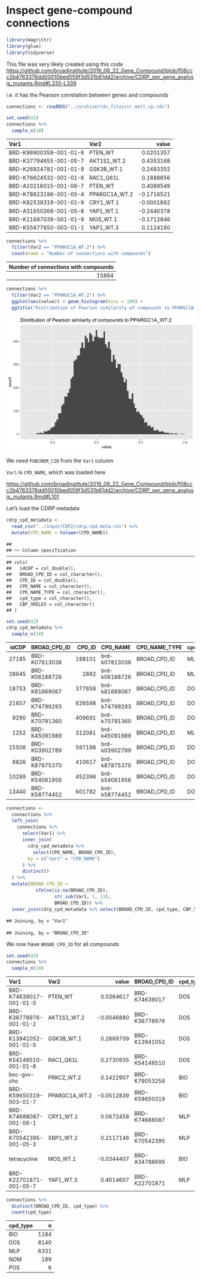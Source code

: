 Inspect gene-compound connections
================

``` r
library(magrittr)
library(glue)
library(tidyverse)
```

This file was very likely created using this code
<https://github.com/broadinstitute/2016_08_22_Gene_Compound/blob/f08ccc2b4763376dd00010bed559f3d531b61dd2/archive/CDRP_per_gene_analysis_mutants.Rmd#L335-L339>

i.e. it has the Pearson correlation between genes and compounds

``` r
connections <- readRDS("../archive/rds_files/cr_melt_cp.rds")
```

``` r
set.seed(42)
connections %>% 
  sample_n(10)
```

<div class="kable-table">

| Var1                   | Var2           |      value |
|:-----------------------|:---------------|-----------:|
| BRD-K96900359-001-01-6 | PTEN\_WT       |  0.0201357 |
| BRD-K37794655-001-05-7 | AKT1S1\_WT.2   |  0.4353168 |
| BRD-K26924781-001-01-9 | GSK3B\_WT.1    |  0.2483352 |
| BRD-K76624532-001-01-6 | RAC1\_Q61L     |  0.1688656 |
| BRD-A10216015-001-06-7 | PTEN\_WT       |  0.4089549 |
| BRD-K78623196-001-05-4 | PPARGC1A\_WT.2 | -0.1716521 |
| BRD-K82538319-001-01-9 | CRY1\_WT.1     | -0.0001882 |
| BRD-A31650268-001-05-8 | YAP1\_WT.1     | -0.2440378 |
| BRD-K11687039-001-01-9 | MOS\_WT.1      | -0.1712846 |
| BRD-K55677650-003-01-1 | YAP1\_WT.3     |  0.1124160 |

</div>

``` r
connections %>%
  filter(Var2 == "PPARGC1A_WT.2") %>%
  count(name = "Number of connections with compounds")
```

<div class="kable-table">

| Number of connections with compounds |
|-------------------------------------:|
|                                15864 |

</div>

``` r
connections %>%
  filter(Var2 == "PPARGC1A_WT.2") %>%
  ggplot(aes(value)) + geom_histogram(bins = 100) +
  ggtitle("Distribution of Pearson similarity of compounds to PPARGC1A_WT.2")
```

![](2.inspect-gene-compound_files/figure-gfm/unnamed-chunk-5-1.png)<!-- -->

We need `PUBCHEM_CID` from the `Var1` column

`Var1` is `CPD_NAME`, which was loaded here

<https://github.com/broadinstitute/2016_08_22_Gene_Compound/blob/f08ccc2b4763376dd00010bed559f3d531b61dd2/archive/CDRP_per_gene_analysis_mutants.Rmd#L101>

Let’s load the CDRP metadata

``` r
cdrp_cpd_metadata <- 
  read_csv("../input/CDP2/cdrp.cpd.meta.csv") %>%
  mutate(CPD_NAME = tolower(CPD_NAME)) 
```

    ## 
    ## ── Column specification ──────────────────────────────────────────────────────────────────────────────────────────────────────────────────
    ## cols(
    ##   idCDP = col_double(),
    ##   BROAD_CPD_ID = col_character(),
    ##   CPD_ID = col_double(),
    ##   CPD_NAME = col_character(),
    ##   CPD_NAME_TYPE = col_character(),
    ##   cpd_type = col_character(),
    ##   CBP_SMILES = col_character()
    ## )

``` r
set.seed(42)
cdrp_cpd_metadata %>% 
  sample_n(10)
```

<div class="kable-table">

| idCDP | BROAD\_CPD\_ID | CPD\_ID | CPD\_NAME     | CPD\_NAME\_TYPE | cpd\_type | CBP\_SMILES                                                                                |
|------:|:---------------|--------:|:--------------|:----------------|:----------|:-------------------------------------------------------------------------------------------|
| 27185 | BRD-K07813038  |  188101 | brd-k07813038 | BROAD\_CPD\_ID  | MLP       | C(N1CCCc2ccccc12)c1nnc2CCCCCn12                                                            |
| 28645 | BRD-K06188726  |    2882 | brd-k06188726 | BROAD\_CPD\_ID  | MLP       | CCSc1nnc(c(O)n1)-c1ccccc1NC(=O)CC                                                          |
| 18753 | BRD-K81669067  |  377659 | brd-k81669067 | BROAD\_CPD\_ID  | DOS       | OC\[<C@@H>\]1O[C@H](CC(=O)NCc2ccccn2)C\[<C@H>\]2\[<C@@H>\]1Oc1ccc(NC(=O)CC3CC3)cc21        |
| 21657 | BRD-K74799293  |  626598 | brd-k74799293 | BROAD\_CPD\_ID  | DOS       | CN1[C@@H](%5BC@@H%5D(CO)%5BC@@H%5D2Cn3c(ccc(-c4cncnc4)c3=O)%5BC@H%5D12)C(=O)NC1Cc2ccccc2C1 |
|  9290 | BRD-K70791360  |  409691 | brd-k70791360 | BROAD\_CPD\_ID  | DOS       | CC(C)CC\#Cc1ccc2c(O[C@@H](CN(C)C(=O)CC3CC3)[C@@H](C)CN([C@@H](C)CO)S2(=O)=O)c1             |
|  1252 | BRD-K45091989  |  312081 | brd-k45091989 | BROAD\_CPD\_ID  | MLP       | CN1CCN(CC1)c1ccc(NC(=O)c2ccc(o2)-c2ccc(Cl)cc2)cc1                                          |
| 15506 | BRD-K03902789  |  597198 | brd-k03902789 | BROAD\_CPD\_ID  | DOS       | COc1ccc(NC(=O)N\[<C@@H>\]2CC[C@@H](CCn3cc(nn3)-c3ccccn3)O\[<C@@H>\]2CO)cc1                 |
|  8826 | BRD-K87875370  |  410617 | brd-k87875370 | BROAD\_CPD\_ID  | DOS       | C[C@@H](CO)N1C[C@@H](C)[C@@H](CN(C)C(=O)CN2CCOCC2)Oc2cc(=C)ccc2S1(=O)=O                    |
| 10289 | BRD-K54061956  |  452396 | brd-k54061956 | BROAD\_CPD\_ID  | DOS       | C[C@H](CO)N1C[C@@H](C)[C@@H](CN(C)Cc2ccc(cc2)C(=O)Nc2ccccc2N)OCc2cn(CCCC1=O)nn2            |
| 13440 | BRD-K58774452  |  601782 | brd-k58774452 | BROAD\_CPD\_ID  | DOS       | CCC(=O)N1C[C@H](C)[C@H](CN(C)C(=O)c2cc(NC(=O)NC(C)C)ccc2OC%5BC@@H%5D1C)OC                  |

</div>

``` r
connections <-
  connections %>%
  left_join(
    connections %>%
      select(Var1) %>%
      inner_join(
        cdrp_cpd_metadata %>%
          select(CPD_NAME, BROAD_CPD_ID),
        by = c("Var1" = "CPD_NAME")
      ) %>%
      distinct()
  ) %>%
  mutate(BROAD_CPD_ID =
           ifelse(is.na(BROAD_CPD_ID),
                  str_sub(Var1, 1, 13),
                  BROAD_CPD_ID)) %>%
  inner_join(cdrp_cpd_metadata %>% select(BROAD_CPD_ID, cpd_type, CBP_SMILES))
```

    ## Joining, by = "Var1"

    ## Joining, by = "BROAD_CPD_ID"

We now have `BROAD_CPD_ID` for all compounds

``` r
set.seed(42)
connections %>% 
  sample_n(10)
```

<div class="kable-table">

| Var1                   | Var2           |      value | BROAD\_CPD\_ID | cpd\_type | CBP\_SMILES                                                                                             |
|:-----------------------|:---------------|-----------:|:---------------|:----------|:--------------------------------------------------------------------------------------------------------|
| BRD-K74639017-001-01-0 | PTEN\_WT       |  0.0364617 | BRD-K74639017  | DOS       | COC(=O)C\[<C@@H>\]1C\[<C@@H>\]2[C@@H](Oc3ccc(NC(=O)c4ccc5OCOc5c4)cc23)[C@H](CO)O1                       |
| BRD-K36778976-001-01-2 | AKT1S1\_WT.2   | -0.0046880 | BRD-K36778976  | DOS       | C[C@@H](CO)N1C[C@H](C)[C@H](CN(C)C(=O)C2CCCCC2)OCCCC[C@@H](C)Oc2ccc(cc2C1=O)N(C)C                       |
| BRD-K13941052-001-01-0 | GSK3B\_WT.1    |  0.2669709 | BRD-K13941052  | DOS       | CC(C)NC(=O)Nc1ccc2O[C@@H](CN(C)Cc3ccc(cc3)C(O)=O)[C@@H](C)CN([C@@H](C)CO)C(=O)c2c1                      |
| BRD-K54148510-001-01-8 | RAC1\_Q61L     |  0.2730935 | BRD-K54148510  | DOS       | C[C@@H](CO)N1C[C@H](C)[C@H](CN(C)Cc2ccc3OCOc3c2)Oc2ccc(NC(=O)CCC(F)(F)F)cc2C1=O                         |
| boc-gvv-cho            | PRKCZ\_WT.2    |  0.1422907 | BRD-K79053258  | BIO       | CC(C)[C@H](NC(=O)%5BC@@H%5D(NC(=O)CNC(=O)OC(C)(C)C)C(C)C)C=O                                            |
| BRD-K59650319-003-01-7 | PPARGC1A\_WT.2 | -0.0512839 | BRD-K59650319  | BIO       | CN(C1CCCCC1)C(=O)c1sc2nc3ccc(N)cc3n2c1C                                                                 |
| BRD-K74688087-001-06-1 | CRY1\_WT.1     |  0.0672458 | BRD-K74688087  | MLP       | COc1ccc(CCNc2ccc(cc2[N+](%5BO-%5D)=O)C(O)=O)cc1OC                                                       |
| BRD-K70542395-001-05-3 | XBP1\_WT.2     |  0.2117146 | BRD-K70542395  | MLP       | CC(=O)n1cc(C=NNC(=O)c2sc(C)nc2C)c2ccccc12                                                               |
| tetracycline           | MOS\_WT.1      | -0.0344407 | BRD-A34788695  | BIO       | CN(C)\[<C@H>\]1\[<C@@H>\]2C\[<C@H>\]3C(C(=O)c4c(O)cccc4\[<C@@>\]3(C)O)C(=O)\[C@\]2(O)C(=O)C(C(N)=O)C1=O |
| BRD-K22701871-001-05-7 | YAP1\_WT.3     |  0.4014607 | BRD-K22701871  | MLP       | CS(=O)(=O)N1CCC(CC1)C(=O)Nc1cc(ccc1Cl)C(F)(F)F                                                          |

</div>

``` r
connections %>%
  distinct(BROAD_CPD_ID, cpd_type) %>%
  count(cpd_type)
```

<div class="kable-table">

| cpd\_type |    n |
|:----------|-----:|
| BIO       | 1184 |
| DOS       | 8140 |
| MLP       | 6331 |
| NOM       |  189 |
| POS       |    6 |

</div>
